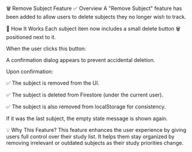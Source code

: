 🗑️ Remove Subject Feature
✅ Overview
A "Remove Subject" feature has been added to allow users to delete subjects they no longer wish to track.

🔧 How It Works
Each subject item now includes a small delete button 🗑️ positioned next to it.

When the user clicks this button:

A confirmation dialog appears to prevent accidental deletion.

Upon confirmation:

✅ The subject is removed from the UI.

✅ The subject is deleted from Firestore (under the current user).

✅ The subject is also removed from localStorage for consistency.

If it was the last subject, the empty state message is shown again.

💡 Why This Feature?
This feature enhances the user experience by giving users full control over their study list.
It helps them stay organized by removing irrelevant or outdated subjects as their study priorities change.

